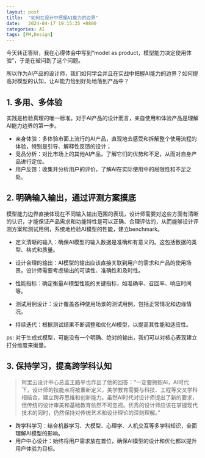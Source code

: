 ```yaml
---
layout: post
title:  "如何在设计中把握AI能力的边界"
date:   2024-04-17 19:15:35 +0800
categories: AI
tags: [PM,Design]
---
```


今天转正答辩，我在心得体会中写到“model as product，模型能力决定使用体验”，于是在被问到了这个问题。

所以作为AI产品的设计师，我们如何学会并且在实战中把握AI能力的边界？如何提高对模型的认知，让AI能力恰到好处地落到产品中？ <!--more-->


## 1. 多用、多体验
实践是检验真理的唯一标准。对于AI产品的设计而言，亲自使用和体验产品是理解AI能力边界的第一步。

- 亲身体验：多体验市面上流行的AI产品，直观地去感受和拆解整个使用流程的体验，特别是引导、解释性反馈的设计；
- 竞品分析：对比市场上的其他AI产品，了解它们的优势和不足，从而对自身产品进行定位。
- 用户反馈：收集并分析用户的评价，了解AI在实际使用中的局限性和不足之处。

## 2. 明确输入输出，通过评测方案摸底
模型能力边界直接体现在不同输入输出范围的表现，设计师需要对这些方面有清晰的认识，才能保证产品需求和功能特性是可以正确、合理评估的，从而能够设计评测方案和测试用例，系统地检验AI模型的性能，建立benchmark。

- 定义清晰的输入：确保AI模型的输入数据是准确和有意义的。这包括数据的类型、格式和质量。
- 设计合理的输出：AI模型的输出应该直接关联到用户的需求和产品的使用场景。设计师需要考虑输出的可读性、准确性和及时性。

- 性能指标：确定衡量AI模型性能的关键指标，如准确率、召回率、响应时间等。
- 测试用例设计：设计覆盖各种使用场景的测试用例，包括正常情况和边缘情况。
- 持续迭代：根据测试结果不断调整和优化AI模型，以提高其性能和适应性。

ps: 对于生成式模型，可能没有一个明确、绝对的输出，我们可以对核心表现建立打分维度来衡量。


## 3. 保持学习，提高跨学科认知
> 阿里云设计中心总监王路平也作出了他的回答：“一定要拥抱AI，AI时代下，设计师的技能点将被重新定义，美学教育需要与科技、工程等交叉学科相结合，建立跨界思维和创新能力。虽然AI时代对设计师提出了新的要求，但传统的设计审美和基础教育依然不可忽视。优秀的设计师应该在掌握现代技术的同时，仍然保持对传统艺术和设计理论的深刻理解。”

- 跨学科学习：结合机器学习、大模型、心理学、人机交互等多学科知识，全面理解AI模型的影响。
- 用户中心设计：始终将用户需求放在首位，确保AI模型的设计和优化都以提升用户体验为目标。